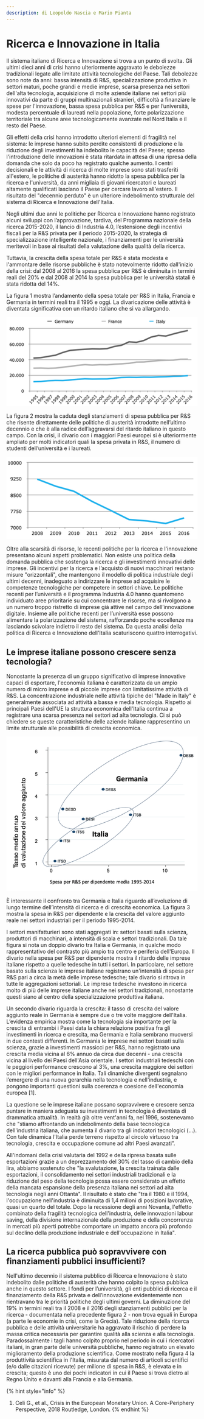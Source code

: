 ```yaml
---
description: di Leopoldo Nascia e Mario Pianta
---
```


# Ricerca e Innovazione in Italia

Il sistema italiano di Ricerca e Innovazione si trova a un punto di svolta. Gli ultimi dieci anni di crisi hanno ulteriormente aggravato le debolezze tradizionali legate alle limitate attività tecnologiche del Paese. Tali debolezze sono note da anni: bassa intensità di R&S, specializzazione produttiva in settori maturi, poche grandi e medie imprese, scarsa presenza nei settori dell'alta tecnologia, acquisizione di molte aziende italiane nei settori più innovativi da parte di gruppi multinazionali stranieri, difficoltà a finanziare le spese per l'innovazione, bassa spesa pubblica per R&S e per l’università, modesta percentuale di laureati nella popolazione, forte polarizzazione territoriale tra alcune aree tecnologicamente avanzate nel Nord Italia e il resto del Paese.

Gli effetti della crisi hanno introdotto ulteriori elementi di fragilità nel sistema: le imprese hanno subito perdite consistenti di produzione e la riduzione degli investimenti ha indebolito le capacità del Paese; spesso l'introduzione delle innovazioni è stata ritardata in attesa di una ripresa della domanda che solo da poco ha registrato qualche aumento. I centri decisionali e le attività di ricerca di molte imprese sono stati trasferiti all'estero, le politiche di austerità hanno ridotto la spesa pubblica per la ricerca e l'università, da anni migliaia di giovani ricercatori e laureati altamente qualificati lasciano il Paese per cercare lavoro all'estero. Il risultato del "decennio perduto" è un ulteriore indebolimento strutturale del sistema di Ricerca e Innovazione dell'Italia.

Negli ultimi due anni le politiche per Ricerca e Innovazione hanno registrato alcuni sviluppi con l’approvazione, tardiva, del Programma nazionale della ricerca 2015-2020, il lancio di Industria 4.0, l’estensione degli incentivi fiscali per la R&S privata per il periodo 2015-2020, la strategia di specializzazione intelligente nazionale, i finanziamenti per le università meritevoli in base ai risultati della valutazione della qualità della ricerca.

Tuttavia, la crescita della spesa totale per R&S è stata modesta e l'ammontare delle risorse pubbliche è stato notevolmente ridotto dall'inizio della crisi: dal 2008 al 2016 la spesa pubblica per R&S è diminuita in termini reali del 20% e dal 2008 al 2014 la spesa pubblica per le università statali è stata ridotta del 14%.

La figura 1 mostra l’andamento della spesa totale per R&S in Italia, Francia e Germania in termini reali tra il 1995 e oggi. La divaricazione delle attività è diventata significativa con un ritardo italiano che si va allargando.

![Figura 1. Spesa totale per R&amp;S in Italia, Francia e Germania, anni 1995-2016, in milioni di euro in PPS, prezzi anno 2005. \(Fonte: Eurostat\).](../.gitbook/assets/schermata-2021-09-17-alle-18.25.44.png)

La figura 2 mostra la caduta degli stanziamenti di spesa pubblica per R&S che risente direttamente delle politiche di austerità introdotte nell’ultimo decennio e che è alla radice dell’aggravarsi del ritardo italiano in questo campo. Con la crisi, il divario con i maggiori Paesi europei si è ulteriormente ampliato per molti indicatori quali la spesa privata in R&S, il numero di studenti dell’università e i laureati.

![Figura 2. Gli stanziamenti pubblici per la R&amp;S in Italia, anni 2008-2016, in milioni di euro in PPS, prezzi 2005. \(Fonte: Eurostat\).](../.gitbook/assets/schermata-2021-09-17-alle-21.54.35.png)

Oltre alla scarsità di risorse, le recenti politiche per la ricerca e l'innovazione presentano alcuni aspetti problematici. Non esiste una politica della domanda pubblica che sostenga la ricerca e gli investimenti innovativi delle imprese. Gli incentivi per la ricerca e l’acquisto di nuovi macchinari restano misure "orizzontali", che mantengono il modello di politica industriale degli ultimi decenni, inadeguato a indirizzare le imprese ad acquisire le competenze tecnologiche per competere in settori chiave. Le politiche recenti per l’università e il programma Industria 4.0 hanno quantomeno individuato aree prioritarie su cui concentrare le risorse, ma si rivolgono a un numero troppo ristretto di imprese già attive nel campo dell’innovazione digitale. Insieme alle politiche recenti per l’università esse possono alimentare la polarizzazione del sistema, rafforzando poche eccellenze ma lasciando scivolare indietro il resto del sistema. Da questa analisi della politica di Ricerca e Innovazione dell'Italia scaturiscono quattro interrogativi.

## Le imprese italiane possono crescere senza tecnologia?

Nonostante la presenza di un gruppo significativo di imprese innovative capaci di esportare, l'economia italiana è caratterizzata da un ampio numero di micro imprese e di piccole imprese con limitatissime attività di R&S. La concentrazione industriale nelle attività tipiche del "Made in Italy" è generalmente associata ad attività a bassa e media tecnologia. Rispetto ai principali Paesi dell'UE la struttura economica dell'Italia continua a registrare una scarsa presenza nei settori ad alta tecnologia. Ci si può chiedere se queste caratteristiche delle aziende italiane rappresentino un limite strutturale alle possibilità di crescita economica.

![Figura 3. Spesa per R&amp;S e crescita del valore aggiunto nell&#x2019;industria manifatturiera in Germania \(DE\) e Italia \(IT\), 1995-2014.&#x2028; Settori Pavitt rivisti: SB industrie basate sulla scienza; SS produttori di macchinari&#x2028; SI industrie ad alta intensit&#xE0; di scala; SD settori tradizionali](../.gitbook/assets/schermata-2021-09-17-alle-21.58.05.png)

È interessante il confronto tra Germania e Italia riguardo all’evoluzione di lungo termine dell’intensità di ricerca e di crescita economica. La figura 3 mostra la spesa in R&S per dipendente e la crescita del valore aggiunto reale nei settori industriali per il periodo 1995-2014.

I settori manifatturieri sono stati aggregati in: settori basati sulla scienza, produttori di macchinari, a intensità di scala e settori tradizionali. Da tale figura si nota un doppio divario tra Italia e Germania, in qualche modo rappresentativo del contrasto più ampio tra centro e periferia dell'Europa. Il divario nella spesa per R&S per dipendente mostra il ritardo delle imprese italiane rispetto a quelle tedesche in tutti i settori. In particolare, nel settore basato sulla scienza le imprese italiane registrano un'intensità di spesa per R&S pari a circa la metà delle imprese tedesche; tale divario si ritrova in tutte le aggregazioni settoriali. Le imprese tedesche investono in ricerca molto di più delle imprese italiane anche nei settori tradizionali, nonostante questi siano al centro della specializzazione produttiva italiana.

Un secondo divario riguarda la crescita: il tasso di crescita del valore aggiunto reale in Germania è sempre due o tre volte maggiore dell'Italia. L’evidenza empirica mostra come la tecnologia sia importante per la crescita di entrambi i Paesi data la chiara relazione positiva fra gli investimenti in ricerca e crescita, ma Germania e Italia sembrano muoversi in due contesti differenti. In Germania le imprese nei settori basati sulla scienza, grazie a investimenti massicci per R&S, hanno registrato una crescita media vicina al 6% annuo da circa due decenni - una crescita vicina al livello dei Paesi dell'Asia orientale. I settori industriali tedeschi con le peggiori performance crescono al 3%, una crescita maggiore dei settori con le migliori performance in Italia. Tali dinamiche divergenti segnalano l’emergere di una nuova gerarchia nella tecnologia e nell'industria, e pongono importanti questioni sulla coerenza e coesione dell'economia europea \[1\].

La questione se le imprese italiane possano sopravvivere e crescere senza puntare in maniera adeguata su investimenti in tecnologia è diventata di drammatica attualità. In realtà già oltre vent'anni fa, nel 1996, sostenevamo che "stiamo affrontando un indebolimento della base tecnologica dell'industria italiana, che aumenta il divario tra gli indicatori tecnologici \(...\). Con tale dinamica l'Italia perde terreno rispetto al circolo virtuoso tra tecnologia, crescita e occupazione comune ad altri Paesi avanzati”.

All'indomani della crisi valutaria del 1992 e della ripresa basata sulle esportazioni grazie a un deprezzamento del 30% del tasso di cambio della lira, abbiamo sostenuto che "la svalutazione, la crescita trainata dalle esportazioni, il consolidamento nei settori industriali tradizionali e la riduzione del peso della tecnologia possa essere considerato un effetto della mancata espansione della presenza italiana nei settori ad alta tecnologia negli anni Ottanta". Il risultato è stato che "tra il 1980 e il 1994, l'occupazione nell'industria è diminuita di 1,4 milioni di posizioni lavorative, quasi un quarto del totale. Dopo la recessione degli anni Novanta, l'effetto combinato della fragilità tecnologica dell'industria, delle innovazioni labour saving, della divisione internazionale della produzione e della concorrenza in mercati più aperti potrebbe comportare un impatto ancora più profondo sul declino della produzione industriale e dell'occupazione in Italia".

## La ricerca pubblica può sopravvivere con finanziamenti pubblici insufficienti?

Nell'ultimo decennio il sistema pubblico di Ricerca e Innovazione è stato indebolito dalle politiche di austerità che hanno colpito la spesa pubblica anche in questo settore. I fondi per l’università, gli enti pubblici di ricerca e il finanziamento della R&S privata e dell’innovazione evidentemente non rientravano tra le priorità politiche degli ultimi governi. La diminuzione del 19% in termini reali tra il 2008 e il 2016 degli stanziamenti pubblici per la ricerca - documentata nella precedente figura 2 - non trova eguali in Europa \(a parte le economie in crisi, come la Grecia\). Tale riduzione della ricerca pubblica e delle attività universitarie ha aggravato il rischio di perdere la massa critica necessaria per garantire qualità alla scienza e alla tecnologia. Paradossalmente i tagli hanno colpito proprio nel periodo in cui i ricercatori italiani, in gran parte delle università pubbliche, hanno registrato un elevato miglioramento della produzione scientifica. Come mostrato nella figura 4 la produttività scientifica in l'Italia, misurata dal numero di articoli scientifici \(e/o dalle citazioni ricevute\) per milione di spesa in R&S, è elevata e in crescita; questo è uno dei pochi indicatori in cui il Paese si trova dietro al Regno Unito e davanti alla Francia e alla Germania.

{% hint style="info" %}
1. Celi G., et al., Crisis in the European Monetary Union. A Core-Periphery Perspective, 2018 Routledge, London.
{% endhint %}

